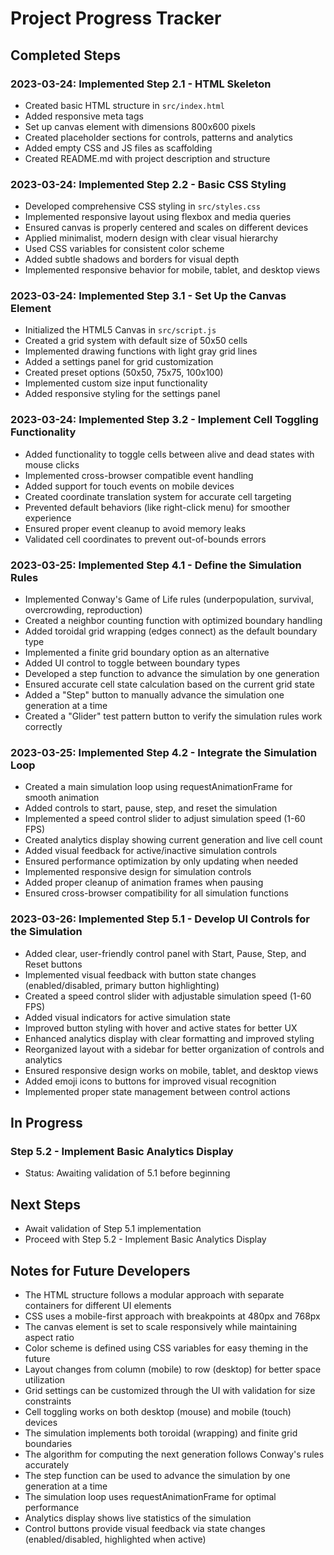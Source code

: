 # Project Progress Tracker

## Completed Steps

### 2023-03-24: Implemented Step 2.1 - HTML Skeleton
- Created basic HTML structure in `src/index.html`
- Added responsive meta tags
- Set up canvas element with dimensions 800x600 pixels
- Created placeholder sections for controls, patterns and analytics
- Added empty CSS and JS files as scaffolding
- Created README.md with project description and structure

### 2023-03-24: Implemented Step 2.2 - Basic CSS Styling
- Developed comprehensive CSS styling in `src/styles.css`
- Implemented responsive layout using flexbox and media queries
- Ensured canvas is properly centered and scales on different devices
- Applied minimalist, modern design with clear visual hierarchy
- Used CSS variables for consistent color scheme
- Added subtle shadows and borders for visual depth
- Implemented responsive behavior for mobile, tablet, and desktop views

### 2023-03-24: Implemented Step 3.1 - Set Up the Canvas Element
- Initialized the HTML5 Canvas in `src/script.js`
- Created a grid system with default size of 50x50 cells
- Implemented drawing functions with light gray grid lines
- Added a settings panel for grid customization
- Created preset options (50x50, 75x75, 100x100)
- Implemented custom size input functionality
- Added responsive styling for the settings panel

### 2023-03-24: Implemented Step 3.2 - Implement Cell Toggling Functionality
- Added functionality to toggle cells between alive and dead states with mouse clicks
- Implemented cross-browser compatible event handling
- Added support for touch events on mobile devices
- Created coordinate translation system for accurate cell targeting
- Prevented default behaviors (like right-click menu) for smoother experience
- Ensured proper event cleanup to avoid memory leaks
- Validated cell coordinates to prevent out-of-bounds errors

### 2023-03-25: Implemented Step 4.1 - Define the Simulation Rules
- Implemented Conway's Game of Life rules (underpopulation, survival, overcrowding, reproduction)
- Created a neighbor counting function with optimized boundary handling
- Added toroidal grid wrapping (edges connect) as the default boundary type
- Implemented a finite grid boundary option as an alternative
- Added UI control to toggle between boundary types
- Developed a step function to advance the simulation by one generation
- Ensured accurate cell state calculation based on the current grid state
- Added a "Step" button to manually advance the simulation one generation at a time
- Created a "Glider" test pattern button to verify the simulation rules work correctly

### 2023-03-25: Implemented Step 4.2 - Integrate the Simulation Loop
- Created a main simulation loop using requestAnimationFrame for smooth animation
- Added controls to start, pause, step, and reset the simulation
- Implemented a speed control slider to adjust simulation speed (1-60 FPS)
- Created analytics display showing current generation and live cell count
- Added visual feedback for active/inactive simulation controls
- Ensured performance optimization by only updating when needed
- Implemented responsive design for simulation controls
- Added proper cleanup of animation frames when pausing
- Ensured cross-browser compatibility for all simulation functions

### 2023-03-26: Implemented Step 5.1 - Develop UI Controls for the Simulation
- Added clear, user-friendly control panel with Start, Pause, Step, and Reset buttons
- Implemented visual feedback with button state changes (enabled/disabled, primary button highlighting)
- Created a speed control slider with adjustable simulation speed (1-60 FPS)
- Added visual indicators for active simulation state
- Improved button styling with hover and active states for better UX
- Enhanced analytics display with clear formatting and improved styling
- Reorganized layout with a sidebar for better organization of controls and analytics
- Ensured responsive design works on mobile, tablet, and desktop views
- Added emoji icons to buttons for improved visual recognition
- Implemented proper state management between control actions

## In Progress

### Step 5.2 - Implement Basic Analytics Display
- Status: Awaiting validation of 5.1 before beginning

## Next Steps
- Await validation of Step 5.1 implementation
- Proceed with Step 5.2 - Implement Basic Analytics Display

## Notes for Future Developers
- The HTML structure follows a modular approach with separate containers for different UI elements
- CSS uses a mobile-first approach with breakpoints at 480px and 768px
- The canvas element is set to scale responsively while maintaining aspect ratio
- Color scheme is defined using CSS variables for easy theming in the future
- Layout changes from column (mobile) to row (desktop) for better space utilization
- Grid settings can be customized through the UI with validation for size constraints
- Cell toggling works on both desktop (mouse) and mobile (touch) devices
- The simulation implements both toroidal (wrapping) and finite grid boundaries
- The algorithm for computing the next generation follows Conway's rules accurately
- The step function can be used to advance the simulation by one generation at a time
- The simulation loop uses requestAnimationFrame for optimal performance
- Analytics display shows live statistics of the simulation
- Control buttons provide visual feedback via state changes (enabled/disabled, highlighted when active)
